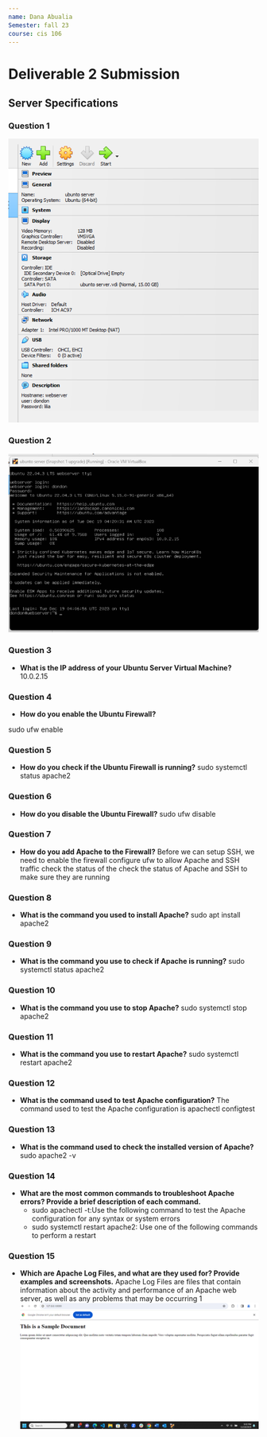 ```yaml
---
name: Dana Abualia
Semester: fall 23
course: cis 106
---
```


# Deliverable 2 Submission

## Server Specifications

### Question 1
  ![q1](q1.1.png)

### Question 2
![q2](q1.2.png)

### Question 3
* **What is the IP address of your Ubuntu Server Virtual Machine?**
10.0.2.15

### Question 4
* **How do you enable the Ubuntu Firewall?**

sudo ufw enable
### Question 5
* **How do you check if the Ubuntu Firewall is running?**
 sudo systemctl status apache2 

### Question 6
* **How do you disable the Ubuntu Firewall?**
sudo ufw disable

### Question 7
* **How do you add Apache to the Firewall?**
Before we can setup SSH, we need to enable the firewall
configure ufw to allow Apache and SSH traffic
check the status of the 
check the status of Apache and SSH to make sure they are running



### Question 8
* **What is the command you used to install Apache?**
sudo apt install apache2

### Question 9
* **What is the command you use to check if Apache is running?**
sudo systemctl status apache2

### Question 10
* **What is the command you use to stop Apache?**
sudo systemctl stop apache2

### Question 11
* **What is the command you use to restart Apache?**
sudo systemctl restart apache2

### Question 12
* **What is the command used to test Apache configuration?**
The command used to test the Apache configuration is apachectl configtest

### Question 13
* **What is the command used to check the installed version of Apache?**
sudo apache2 -v

### Question 14
* **What are the most common commands to troubleshoot Apache errors? Provide a brief description of each command.**
    * sudo apachectl -t:Use the following command to test the Apache configuration for any syntax or system errors
    * sudo systemctl restart apache2: Use one of the following commands to perform a restart

### Question 15
* **Which are Apache Log Files, and what are they used for? Provide examples and screenshots.**
Apache Log Files are files that contain information about the activity and performance of an Apache web server, as well as any problems that may be occurring 1
![q15](q15.1.png)